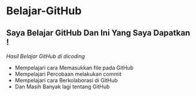 # Belajar-GitHub
Saya Belajar GitHub Dan Ini Yang Saya Dapatkan !
--
*Hasil Belajar GitHub di dicoding*
- Mempelajari cara Memasukkan file pada GitHub
- Mempelajari Percobaan melakukan commit
- Mempelajari cara Berkolaborasi di GitHub
- Dan Masih Banyak lagi tentang GitHub
